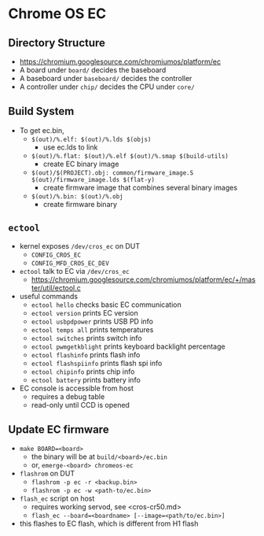 Chrome OS EC
============

## Directory Structure

- <https://chromium.googlesource.com/chromiumos/platform/ec>
- A board under `board/` decides the baseboard
- A baseboard under `baseboard/` decides the controller
- A controller under `chip/` decides the CPU under `core/`

## Build System

- To get ec.bin,
  - `$(out)/%.elf: $(out)/%.lds $(objs)`
    - use ec.lds to link
  - `$(out)/%.flat: $(out)/%.elf $(out)/%.smap $(build-utils)`
    - create EC binary image
  - `$(out)/$(PROJECT).obj: common/firmware_image.S $(out)/firmware_image.lds $(flat-y)`
    - create firmware image that combines several binary images
  - `$(out)/%.bin: $(out)/%.obj`
    - create firmware binary

## `ectool`

- kernel exposes `/dev/cros_ec` on DUT
  - `CONFIG_CROS_EC`
  - `CONFIG_MFD_CROS_EC_DEV`
- `ectool` talk to EC via `/dev/cros_ec`
  - <https://chromium.googlesource.com/chromiumos/platform/ec/+/master/util/ectool.c>
- useful commands
  - `ectool hello` checks basic EC communication
  - `ectool version` prints EC version
  - `ectool usbpdpower` prints USB PD info
  - `ectool temps all` prints temperatures
  - `ectool switches` prints switch info
  - `ectool pwmgetkblight` prints keyboard backlight percentage
  - `ectool flashinfo` prints flash info
  - `ectool flashspiinfo` prints flash spi info
  - `ectool chipinfo` prints chip info
  - `ectool battery` prints battery info
- EC console is accessible from host
  - requires a debug table
  - read-only until CCD is opened

## Update EC firmware

- `make BOARD=<board>`
  - the binary will be at `build/<board>/ec.bin`
  - or, `emerge-<board> chromeos-ec`
- `flashrom` on DUT
  - `flashrom -p ec -r <backup.bin>`
  - `flashrom -p ec -w <path-to/ec.bin>`
- `flash_ec` script on host
  - requires working servod, see <cros-cr50.md>
  - `flash_ec --board=<boardname> [--image=<path/to/ec.bin>]`
- this flashes to EC flash, which is different from H1 flash
